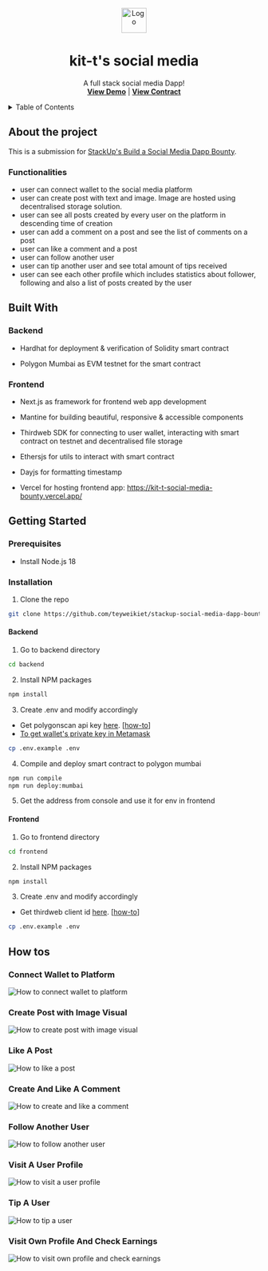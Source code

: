 <br />
<div align="center">
  <a href="https://github.com/teyweikiet/stackup-social-media-dapp-bounty">
    <img src="frontend/app/favicon.ico" alt="Logo" width="50" height="50">
  </a>

  <h1 align="center" style="border-bottom: 0;">kit-t's social media</h1>

  <p align="center">
    A full stack social media Dapp!
    <br />
    <a href="https://kit-t-social-media-bounty.vercel.app/"><strong>View Demo</strong></a>
    |
    <a href="https://mumbai.polygonscan.com/address/0x3123029f0a013ACC70f67b0cc3CB1D0D90fb3b18#code"><strong>View Contract</strong></a>
    <br />
  </p>
</div>

<details>
  <summary>Table of Contents</summary>
  <ol>
    <li>
      <a href="#about-the-project">About The Project</a>
      <ul>
        <li><a href="#functionalities">Functionalities</a></li>
      </ul>
    </li>
    <li>
      <a href="#built-with">Built With</a>
      <ul>
        <li><a href="#backend">Backend</a></li>
        <li><a href="#frontend">Frontend</a></li>
      </ul>
    </li>
    <li>
      <a href="#getting-started">Getting Started</a>
      <ul>
        <li><a href="#prerequisites">Prerequisites</a></li>
        <li><a href="#installation">Installation</a></li>
      </ul>
    </li>
    <li>
      <a href="#how-tos">How Tos</a>
      <ul>
        <li><a href="#connect-wallet-to-platform">Connect Wallet to Platform</a></li>
        <li><a href="#create-post-with-image-visual">Create Post with Image Visual</a></li>
        <li><a href="#like-a-post">Like A Post</a></li>
        <li><a href="#create-and-like-a-comment">Create And Like A Comment</a></li>
        <li><a href="#follow-another-user">Follow Another User</a></li>
        <li><a href="#visit-a-user-profile">Visit A User Profile</a></li>
        <li><a href="#tip-a-user">Tip A User</a></li>
        <li><a href="#visit-own-profile-and-check-earnings">Visit Own Profile And Check Earnings</a></li>
      </ul>
    </li>
  </ol>
</details>

## About the project

This is a submission for [StackUp's Build a Social Media Dapp Bounty](https://app.stackup.dev/bounty/build-a-social-dapp).

### Functionalities

- user can connect wallet to the social media platform
- user can create post with text and image. Image are hosted using decentralised storage solution.
- user can see all posts created by every user on the platform in descending time of creation
- user can add a comment on a post and see the list of comments on a post
- user can like a comment and a post
- user can follow another user
- user can tip another user and see total amount of tips received
- user can see each other profile which includes statistics about follower, following and also a list of posts created by the user

## Built With

### Backend

- Hardhat for deployment & verification of Solidity smart contract

- Polygon Mumbai as EVM testnet for the smart contract

### Frontend

- Next.js as framework for frontend web app development

- Mantine for building beautiful, responsive & accessible components

- Thirdweb SDK for connecting to user wallet, interacting with smart contract on testnet and decentralised file storage

- Ethersjs for utils to interact with smart contract

- Dayjs for formatting timestamp

- Vercel for hosting frontend app: https://kit-t-social-media-bounty.vercel.app/

## Getting Started

### Prerequisites

- Install Node.js 18

### Installation

1. Clone the repo
```sh
git clone https://github.com/teyweikiet/stackup-social-media-dapp-bounty
```

#### Backend

1. Go to backend directory
```sh
cd backend
```

2. Install NPM packages
```sh
npm install
```

3. Create .env and modify accordingly
  - Get polygonscan api key [here](https://polygonscan.com/myaccount). [[how-to](https://docs.polygonscan.com/getting-started/viewing-api-usage-statistics)]
  - [To get wallet's private key in Metamask](https://support.metamask.io/hc/en-us/articles/360015289632-How-to-export-an-account-s-private-key)
```sh
cp .env.example .env
```

4. Compile and deploy smart contract to polygon mumbai
```sh
npm run compile
npm run deploy:mumbai
```

5. Get the address from console and use it for env in frontend

#### Frontend

1. Go to frontend directory
```sh
cd frontend
```

2. Install NPM packages
```sh
npm install
```

3. Create .env and modify accordingly
  - Get thirdweb client id [here](https://thirdweb.com/create-api-key). [[how-to](https://portal.thirdweb.com/api-keys#creating-an-api-key)]
```sh
cp .env.example .env
```

## How tos

### Connect Wallet to Platform

![How to connect wallet to platform](./docs/how-to-connect-wallet.gif)

### Create Post with Image Visual

![How to create post with image visual](./docs/how-to-create-post-with-image-visual.gif)

### Like A Post

![How to like a post](./docs/how-to-like-a-post.gif)

### Create And Like A Comment

![How to create and like a comment](./docs/how-to-create-and-like-a-comment.gif)

### Follow Another User

![How to follow another user](./docs/how-to-follow-another-user.gif)

### Visit A User Profile

![How to visit a user profile](./docs/how-to-visit-a-user-profile.gif)

### Tip A User

![How to tip a user](./docs/how-to-tip-a-user.gif)

### Visit Own Profile And Check Earnings

![How to visit own profile and check earnings](./docs/how-to-visit-own-profile-and-check-earnings.gif)
